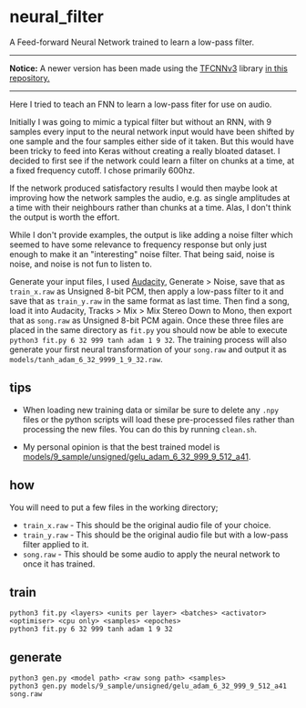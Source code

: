 # neural_filter
A Feed-forward Neural Network trained to learn a low-pass filter.

---

**Notice:** A newer version has been made using the [TFCNNv3](https://github.com/TFCNN/TFCNNv3) library [in this repository.](https://github.com/jcwml/neural_filter_tfcnn)

---

Here I tried to teach an FNN to learn a low-pass fiter for use on audio.

Initially I was going to mimic a typical filter but without an RNN, with 9 samples every input to the neural network input would have been shifted by one sample and the four samples either side of it taken. But this would have been tricky to feed into Keras without creating a really bloated dataset. I decided to first see if the network could learn a filter on chunks at a time, at a fixed frequency cutoff. I chose primarily 600hz.

If the network produced satisfactory results I would then maybe look at improving how the network samples the audio, e.g. as single amplitudes at a time with their neighbours rather than chunks at a time. Alas, I don't think the output is worth the effort.

While I don't provide examples, the output is like adding a noise filter which seemed to have some relevance to frequency response but only just enough to make it an "interesting" noise filter. That being said, noise is noise, and noise is not fun to listen to.

Generate your input files, I used [Audacity](https://www.audacityteam.org/), Generate > Noise, save that as `train_x.raw` as Unsigned 8-bit PCM, then apply a low-pass filter to it and save that as `train_y.raw` in the same format as last time. Then find a song, load it into Audacity, Tracks > Mix > Mix Stereo Down to Mono, then export that as `song.raw` as Unsigned 8-bit PCM again. Once these three files are placed in the same directory as `fit.py` you should now be able to execute `python3 fit.py 6 32 999 tanh adam 1 9 32`. The training process will also generate your first neural transformation of your `song.raw` and output it as `models/tanh_adam_6_32_9999_1_9_32.raw`.

## tips

- When loading new training data or similar be sure to delete any `.npy` files or the python scripts will load these pre-processed files rather than processing the new files. You can do this by running `clean.sh`.

- My personal opinion is that the best trained model is [models/9_sample/unsigned/gelu_adam_6_32_999_9_512_a41](models/9_sample/unsigned/gelu_adam_6_32_999_9_512_a41).

## how
You will need to put a few files in the working directory;
- `train_x.raw` - This should be the original audio file of your choice.
- `train_y.raw` - This should be the original audio file but with a low-pass filter applied to it.
- `song.raw` - This should be some audio to apply the neural network to once it has trained.

## train
`python3 fit.py <layers> <units per layer> <batches> <activator> <optimiser> <cpu only> <samples> <epoches>`<br>
`python3 fit.py 6 32 999 tanh adam 1 9 32`

## generate
 `python3 gen.py <model path> <raw song path> <samples>`<br>
 `python3 gen.py models/9_sample/unsigned/gelu_adam_6_32_999_9_512_a41 song.raw`

